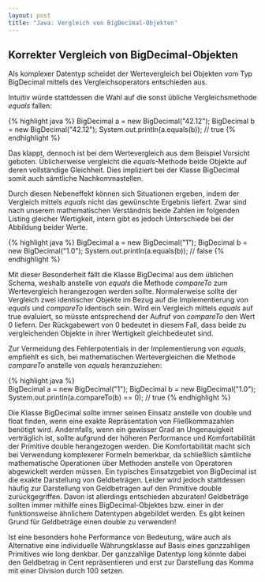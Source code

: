 ```yaml
---
layout: post
title: "Java: Vergleich von BigDecimal-Objekten"
---
```




## Korrekter Vergleich von BigDecimal-Objekten
Als komplexer Datentyp scheidet der Wertevergleich bei Objekten vom Typ BigDecimal mittels des Vergleichsoperators entschieden aus. 

Intuitiv würde stattdessen die Wahl auf die sonst übliche Vergleichsmethode <em>equals</em> fallen:

{% highlight java %}
BigDecimal a = new BigDecimal("42.12");
BigDecimal b = new BigDecimal("42.12");
System.out.println(a.equals(b)); // true
{% endhighlight %}

Das klappt, dennoch ist bei dem Wertevergleich aus dem Beispiel Vorsicht geboten. Üblicherweise vergleicht die <em>equals</em>-Methode beide Objekte auf deren vollständige Gleichheit. Dies impliziert bei der Klasse BigDecimal somit auch sämtliche Nachkommastellen.

Durch diesen Nebeneffekt können sich Situationen ergeben, indem der Vergleich mittels <em>equals</em> nicht das gewünschte Ergebnis liefert. Zwar sind nach unserem mathematischen Verständnis beide Zahlen im folgenden Listing gleicher Wertigkeit, intern gibt es jedoch Unterschiede bei der Abbildung beider Werte.

{% highlight java %}
BigDecimal a = new BigDecimal("1");
BigDecimal b = new BigDecimal("1.0");
System.out.println(a.equals(b)); // false
{% endhighlight %}

Mit dieser Besonderheit fällt die Klasse BigDecimal aus dem üblichen Schema, weshalb anstelle von <em>equals</em> die Methode <em>compareTo</em> zum Wertevergleich herangezogen werden sollte. Normalerweise sollte der Vergleich zwei identischer Objekte im Bezug auf die Implementierung von <em>equals</em> und <em>compareTo</em> identisch sein. Wird ein Vergleich mittels <em>equals</em> auf true evaluiert, so müsste entsprechend der Aufruf von <em>compareTo</em> den Wert 0 liefern. Der Rückgabewert von 0 bedeutet in diesem Fall, dass beide zu vergleichenden Objekte in ihrer Wertigkeit gleichbedeutet sind.

Zur Vermeidung des Fehlerpotentials in der Implementierung von <em>equals</em>, empfiehlt es sich, bei mathematischen Wertevergleichen die Methode <em>compareTo</em> anstelle von <em>equals</em> heranzuziehen:

{% highlight java %}	
BigDecimal a = new BigDecimal("1");
BigDecimal b = new BigDecimal("1.0");
System.out.println(a.compareTo(b) == 0); // true
{% endhighlight %}

Die Klasse BigDecimal sollte immer seinen Einsatz anstelle von double und float finden, wenn eine exakte Repräsentation von Fließkommazahlen benötigt wird. Andernfalls, wenn ein gewisser Grad an Ungenauigkeit verträglich ist, sollte aufgrund der höheren Performance und Komfortabilität der Primitive double herangezogen werden. 
Die Komfortabilität macht sich bei Verwendung komplexerer Formeln bemerkbar, da schließlich sämtliche mathematische Operationen über Methoden anstelle von Operatoren abgewickelt werden müssen.
Ein typisches Einsatzgebiet von BigDecimal ist die exakte Darstellung von Geldbeträgen. Leider wird jedoch stattdessen häufig zur Darstellung von Geldbetragen auf den Primitive double zurückgegriffen. Davon ist allerdings entschieden abzuraten! Geldbeträge sollten immer mithilfe eines BigDecimal-Objektes bzw. einer in der funktionsweise ähnlichem Datentypen abgebildet werden. Es gibt keinen Grund für Geldbeträge einen double zu verwenden!  

Ist eine besonders hohe Performance von Bedeutung, wäre auch als Alternative eine individuelle Währungsklasse auf Basis eines ganzzahligen Primitives wie long denkbar.
Der ganzzahlige Datentyp long könnte dabei den Geldbetrag in Cent repräsentieren und erst zur Darstellung das Komma mit einer Division durch 100 setzen.
